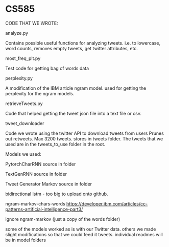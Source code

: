 # CS585

CODE THAT WE WROTE:

analyze.py 

Contains possible useful functions for analyzing tweets.
i.e. to lowercase, word counts, removes empty tweets, get twitter attributes, etc.

most_freq_plt.py

Test code for getting bag of words data

perplexity.py

A modification of the IBM article ngram model.
used for getting the perplexity for the ngram models.

retrieveTweets.py

Code that helped getting the tweet json file into a text file or csv.

tweet_downloader

Code we wrote using the twitter API to download tweets from users
Prunes out retweets. Max 3200 tweets.
stores in tweets folder. The tweets that we used are in the tweets_to_use folder in the root.

Models we used:

PytorchCharRNN source in folder

TextGenRNN source in folder

Tweet Generator Markov source in folder

bidirectional lstm - too big to upload onto github.

ngram-markov-chars-words https://developer.ibm.com/articles/cc-patterns-artificial-intelligence-part3/

ignore ngram-markov (just a copy of the words folder)

some of the models worked as is with our Twitter data. others we made slight modifications so that we could feed it tweets.
individual readmes will be in model folders
